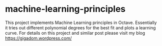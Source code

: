 machine-learning-principles
===========================

This project implements Machine Learning principles in Octave. Essentially it tries out different polynomial degrees for the  best fit and plots a learning curve. For details on this project and similar post please visit  my blog https://gigadom.wordpress.com/
